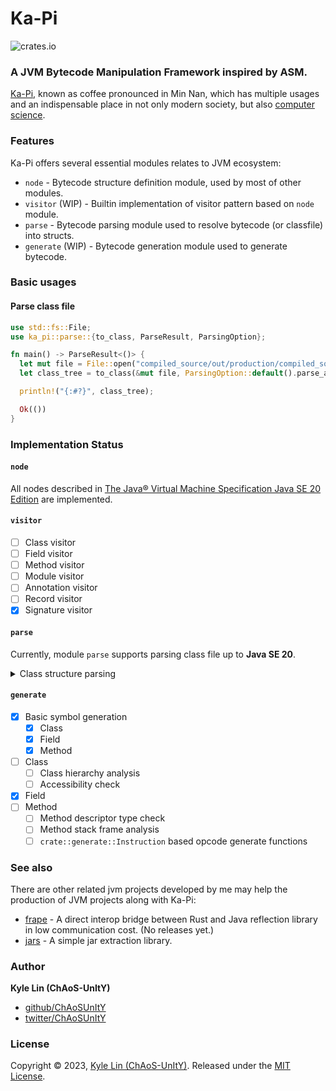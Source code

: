 # Ka-Pi

![crates.io](https://img.shields.io/crates/v/ka-pi.svg)

### A JVM Bytecode Manipulation Framework inspired by ASM.

[Ka-Pi](https://en.wiktionary.org/wiki/ka-pi), known as coffee 
pronounced in Min Nan, which has multiple usages and an indispensable
place in not only modern society, but also [computer science](https://en.wikipedia.org/wiki/Java_(programming_language)).

### Features

Ka-Pi offers several essential modules relates to JVM ecosystem:

- `node` - Bytecode structure definition module, used by most of other modules.
- `visitor` (WIP) - Builtin implementation of visitor pattern based on `node` module.
- `parse` - Bytecode parsing module used to resolve bytecode (or classfile) into structs.
- `generate` (WIP) - Bytecode generation module used to generate bytecode.

### Basic usages

#### Parse class file

```rust
use std::fs::File;
use ka_pi::parse::{to_class, ParseResult, ParsingOption};

fn main() -> ParseResult<()> {
  let mut file = File::open("compiled_source/out/production/compiled_source/Main.class")?;
  let class_tree = to_class(&mut file, ParsingOption::default().parse_attribute())?;

  println!("{:#?}", class_tree);

  Ok(())
}
```

### Implementation Status

#### `node` 
All nodes described in [The Java® Virtual Machine Specification Java SE 20 Edition](https://docs.oracle.com/javase/specs/jvms/se20/jvms20.pdf)
are implemented.

#### `visitor`
- [ ] Class visitor
- [ ] Field visitor
- [ ] Method visitor
- [ ] Module visitor
- [ ] Annotation visitor
- [ ] Record visitor
- [x] Signature visitor

#### `parse`

Currently, module `parse` supports parsing class file up to **Java SE 20**.

<details>
    <summary> Class structure parsing </summary>

- [x] Magic Number (0xCAFEBABE)
- [x] Constant Pool
  - [x] Utf8
  - [x] Integer
  - [x] Float
  - [x] Long
  - [x] Double
  - [x] Class
  - [x] String
  - [x] Fieldref
  - [x] Methodref
  - [x] InterfaceMethodref
  - [x] NameAndType
  - [x] MethodHandle
  - [x] MethodType
  - [x] InvokeDynamic
- [x] Access Flags (Class)
- [x] This Class
- [x] Super Class
- [x] Interfaces
- [x] Field
  - [x] Access Flags (Field)
  - [x] Name Index
  - [x] Descriptor Index
  - [x] Attributes (See Class#Attributes)
- [x] Method
  - [x] Access Flags (Method)
  - [x] Name Index
  - [x] Descriptor Index
  - [x] Attributes (See Class#Attributes)
- [x] Attributes
  - [x] Attribute Info
    - [x] Critical for JVM
      - [x] ConstantValue
      - [x] Code
      - [x] StackMapTable
      - [x] BootstrapMethods
      - [x] NestHost
      - [x] NestMembers
      - [x] PermittedSubclasses
    - [x] Critical for Java SE
      - [x] Exceptions
      - [x] InnerClasses
      - [x] EnclosingMethod
      - [x] Synthetic
      - [x] Signature
      - [x] Record
      - [x] SourceFile
      - [x] LineNumberTable
      - [x] LocalVariableTable
      - [x] LocalVariableTypeTable
    - [x] Not critical
      - [x] SourceDebugExtension
      - [x] Deprecated
      - [x] RuntimeVisibleAnnotations
      - [x] RuntimeInvisibleAnnotations
      - [x] RuntimeVisibleParameterAnnotations
      - [x] RuntimeInvisibleParameterAnnotations
      - [x] RuntimeVisibleTypeAnnotations
      - [x] RuntimeInvisibleTypeAnnotations
      - [x] AnnotationDefault
      - [x] MethodParameters
      - [x] Module
      - [x] ModulePackages
      - [x] ModuleMainClass
    - [x] Custom Attribute (Not described in specification)
</details>

#### `generate`

- [x] Basic symbol generation
  - [x] Class
  - [x] Field
  - [x] Method
- [ ] Class
  - [ ] Class hierarchy analysis
  - [ ] Accessibility check
- [x] Field
- [ ] Method
  - [ ] Method descriptor type check
  - [ ] Method stack frame analysis
  - [ ] `crate::generate::Instruction` based opcode generate functions

### See also

There are other related jvm projects developed by me may help the production of JVM projects along with Ka-Pi:
- [frape](https://github.com/ChAoSUnItY/frape) - A direct interop bridge between Rust and Java reflection library in low 
  communication cost. (No releases yet.)
- [jars](https://github.com/ChAoSUnItY/jars) - A simple jar extraction library.

### Author

**Kyle Lin (ChAoS-UnItY)**

* [github/ChAoSUnItY](https://github.com/ChAoSUnItY)
* [twitter/ChAoSUnItY](https://twitter.com/ChAoSUnItY_)

### License

Copyright © 2023, [Kyle Lin (ChAoS-UnItY)](https://github.com/ChAoSUnItY).
Released under the [MIT License](LICENSE).
